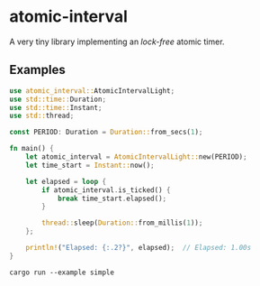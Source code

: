 # atomic-interval
A very tiny library implementing an *lock-free* atomic timer.

## Examples

```rust
use atomic_interval::AtomicIntervalLight;
use std::time::Duration;
use std::time::Instant;
use std::thread;

const PERIOD: Duration = Duration::from_secs(1);

fn main() {
    let atomic_interval = AtomicIntervalLight::new(PERIOD);
    let time_start = Instant::now();

    let elapsed = loop {
        if atomic_interval.is_ticked() {
            break time_start.elapsed();
        }

        thread::sleep(Duration::from_millis(1));
    };

    println!("Elapsed: {:.2?}", elapsed);  // Elapsed: 1.00s
}
```

```
cargo run --example simple
```
